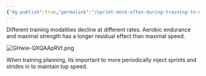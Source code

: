 ```yaml
---
{"dg-publish":true,"permalink":"/sprint-more-often-during-training-to-maintain-maximal-speed/","created":"2024-03-05T20:35:21.000-05:00","updated":"2024-03-05T20:35:21.000-05:00"}
---
```


Different training modalities decline at different rates. Aerobic endurance and maximal strength has a longer residual effect than maximal speed. 

![GHwie-QXQAApRVt.png](/img/user/assets/GHwie-QXQAApRVt.png)

When training planning, its important to more periodically inject sprints and strides in to maintain top speed. 